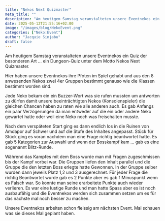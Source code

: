 ```yaml
---
title: "Nekos Next Quizmaster"
meta_title: ""
description: "Am heutigem Samstag veranstalteten unsere Eventnekos ein Quiz der besonderen Art ... ein Dungeon-Quiz unter dem Motto Nekos Next Quizmaster."
date: 2025-05-12T21:55:16+02:00
image: "/images/blog/NekoEvent.png"
categories: ["Neko:Event"]
author: "Jacquie Sinjabu"
draft: false
---
```



Am heutigem Samstag veranstalteten unsere Eventnekos ein Quiz der besonderen Art ... ein Dungeon-Quiz unter dem Motto Nekos Next Quizmaster. 

Hier haben unsere Eventnekos ihre Pfoten im Spiel gehabt und aus den 8 anwesenden Nekos zwei 4er Gruppen bestimmt genauso wie die Klassen bestimmt worden sind. 

Jede Neko bekam ein ein Buzzer-Wort was sie rufen mussten um antworten zu dürfen damit unsere beeinträchtigten Nekos (Konsolenspieler) die gleichen Chancen haben zu raten wie alle anderen auch. Es gab Anfangs ein paar Verzögerungen da man entweder auf die ein oder andere Neko gewartet hatte oder weil eine Neko noch was freischalten musste.

Nach dem verspäteten Start ging es dann endlich los in die Ruinen von Amdapor auf Schwer und auf die Stufe des Inhaltes angepasst. Stück für Stück ging es voran nachdem man eine Frage richtig beantwortet hatte. Es gab 5 Kategorien zur Auswahl und wenn der Bosskampf kam ... gab es eine sogenannt Blitz-Runde. 

Während das Kampfes mit dem Boss wurde man mit Fragen zugeschmissen bis der Kampf vorbei war.  Die Gruppen liefen den Inhalt parallel und die Gruppe die den letzten Boss erlegte hatte Gewonnen. In der Gruppe selber wurden dann jeweils Platz 1,2 und 3 ausgerechnet. Für jeder Frage die richtig Beantwortet wurde gab es 2 Punkte aber es gab 1 Minuspunkt wenn es Falsch war. So konnte man seine erarbeitete Punkte auch wieder verlieren. Es war eine lustige Runde und man hatte Spass aber es ist noch ausbaufähig und die Eventnekos werden sich zusammen setzen um es für das nächste mal noch besser zu machen. 

Unsere Eventnekos arbeiten schon fleissig am nächsten Event. Mal schauen was sie dieses Mal geplant haben.
